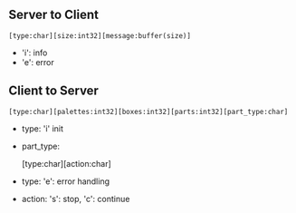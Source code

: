 ## Server to Client

    [type:char][size:int32][message:buffer(size)]

- 'i': info
- 'e': error

## Client to Server

    [type:char][palettes:int32][boxes:int32][parts:int32][part_type:char]

- type: 'i' init
- part_type:

    [type:char][action:char]

- type: 'e': error handling
- action: 's': stop, 'c': continue
